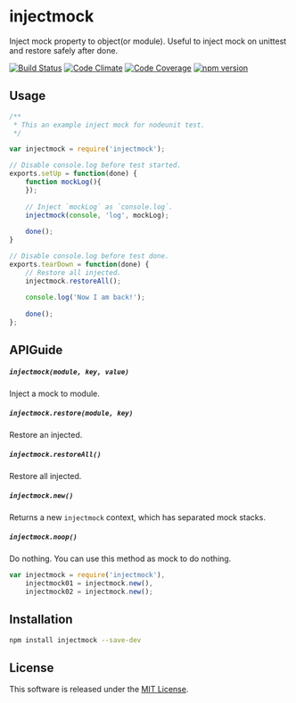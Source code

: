 injectmock
=====

Inject mock property to object(or module). 
Useful to inject mock on unittest and restore safely after done.

<!-- Badge start -->

[![Build Status][my_travis_badge_url]][my_travis_url]
[![Code Climate][my_codeclimate_badge_url]][my_codeclimate_url]
[![Code Coverage][my_codeclimate_coverage_badge_url]][my_codeclimate_url]
[![npm version][my_npm_budge_url]][my_npm_url]

Usage
-----

```javascript
/**
 * This an example inject mock for nodeunit test.
 */

var injectmock = require('injectmock');

// Disable console.log before test started.
exports.setUp = function(done) {
    function mockLog(){
    });
    
    // Inject `mockLog` as `console.log`. 
    injectmock(console, 'log', mockLog);
     
    done();    
}

// Disable console.log before test done.
exports.tearDown = function(done) {
    // Restore all injected.
    injectmock.restoreAll();
    
    console.log('Now I am back!');
            
    done();
};


```


APIGuide
-----

##### `injectmock(module, key, value)`

Inject a mock to module. 

 
##### `injectmock.restore(module, key)` 

Restore an injected. 


##### `injectmock.restoreAll()` 

Restore all injected. 


##### `injectmock.new()` 

Returns a new `injectmock` context, which has separated mock stacks.
 

##### `injectmock.noop()` 

Do nothing. You can use this method as mock to do nothing. 


 

```javascript
var injectmock = require('injectmock'),
    injectmock01 = injectmock.new(),
    injectmock02 = injectmock.new();
```




Installation
-----

```bash
npm install injectmock --save-dev
```


License
-------
This software is released under the [MIT License][my_license_url].



<!-- Links start -->

[nodejs_url]: http://nodejs.org/
[npm_url]: https://www.npmjs.com/
[nvm_url]: https://github.com/creationix/nvm
[bitdeli_url]: https://bitdeli.com/free
[my_bitdeli_badge_url]: https://d2weczhvl823v0.cloudfront.net/okunishinishi/node-injectmock/trend.png
[my_repo_url]: https://github.com/okunishinishi/node-injectmock
[my_travis_url]: http://travis-ci.org/okunishinishi/node-injectmock
[my_travis_badge_url]: http://img.shields.io/travis/okunishinishi/node-injectmock.svg?style=flat
[my_license_url]: https://github.com/okunishinishi/node-injectmock/blob/master/LICENSE
[my_codeclimate_url]: http://codeclimate.com/github/okunishinishi/node-injectmock
[my_codeclimate_badge_url]: http://img.shields.io/codeclimate/github/okunishinishi/node-injectmock.svg?style=flat
[my_codeclimate_coverage_badge_url]: http://img.shields.io/codeclimate/coverage/github/okunishinishi/node-injectmock.svg?style=flat
[my_apiguide_url]: http://okunishinishi.github.io/node-injectmock/apiguide
[my_lib_apiguide_url]: http://okunishinishi.github.io/node-injectmock/apiguide/module-injectmock_lib.html
[my_coverage_url]: http://okunishinishi.github.io/node-injectmock/coverage/lcov-report
[my_coverage_report_url]: http://okunishinishi.github.io/node-injectmock/coverage/lcov-report/
[my_gratipay_url]: https://gratipay.com/okunishinishi/
[my_gratipay_budge_url]: http://img.shields.io/gratipay/okunishinishi.svg?style=flat
[my_npm_url]: http://www.npmjs.org/package/injectmock
[my_npm_budge_url]: http://img.shields.io/npm/v/injectmock.svg?style=flat
[my_tag_url]: http://github.com/okunishinishi/node-injectmock/releases/tag/
[my_tag_badge_url]: http://img.shields.io/github/tag/okunishinishi/node-injectmock.svg?style=flat

<!-- Links end -->
